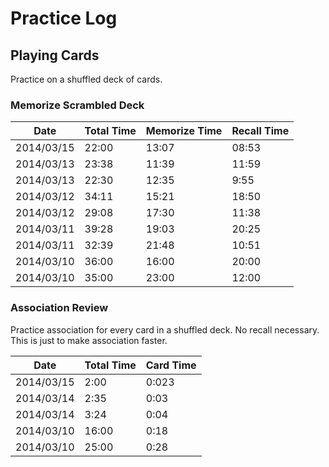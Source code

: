 # Practice Log

## Playing Cards

Practice on a shuffled deck of cards.

### Memorize Scrambled Deck

| Date       | Total Time | Memorize Time | Recall Time |
| ---------- | ---------- | ------------- | ----------- |
| 2014/03/15 | 22:00      | 13:07         | 08:53       |
| 2014/03/13 | 23:38      | 11:39         | 11:59       |
| 2014/03/13 | 22:30      | 12:35         | 9:55        |
| 2014/03/12 | 34:11      | 15:21         | 18:50       |
| 2014/03/12 | 29:08      | 17:30         | 11:38       |
| 2014/03/11 | 39:28      | 19:03         | 20:25       |
| 2014/03/11 | 32:39      | 21:48         | 10:51       |
| 2014/03/10 | 36:00      | 16:00         | 20:00       |
| 2014/03/10 | 35:00      | 23:00         | 12:00       |

### Association Review

Practice association for every card in a shuffled deck. No recall necessary.
This is just to make association faster.

| Date       | Total Time | Card Time  |
| ---------- | ---------- | ---------- |
| 2014/03/15 | 2:00       | 0:023      |
| 2014/03/14 | 2:35       | 0:03       |
| 2014/03/14 | 3:24       | 0:04       |
| 2014/03/10 | 16:00      | 0:18       |
| 2014/03/10 | 25:00      | 0:28       |
